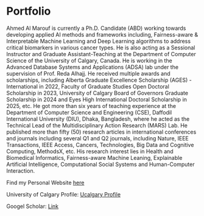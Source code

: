 # Portfolio

Ahmed Al Marouf is currently a Ph.D. Candidate (ABD) working towards developing applied AI methods and frameworks including, Fairness-aware & Interpretable Machine Learning and Deep Learning algorithms to address critical biomarkers in various cancer types. He is also acting as a Sessional Instructor and Graduate Assistant-Teaching at the Department of Computer Science of the University of Calgary, Canada. He is working in the Advanced Database Systems and Applications (ADSA) lab under the supervision of Prof. Reda Alhajj. He received multiple awards and scholarships, including Alberta Graduate Excellence Scholarship (AGES) - International in 2022, Faculty of Graduate Studies Open Doctoral Scholarship in 2023, University of Calgary Board of Governors Graduate Scholarship in 2024 and Eyes High International Doctoral Scholarship in 2025, etc. He got more than six years of teaching experience at the Department of Computer Science and Engineering (CSE), Daffodil International University (DIU), Dhaka, Bangladesh, where he acted as the Technical Lead of the Multidisciplinary Action Research (MARS) Lab. He published more than fifty (50) research articles in international conferences and journals including several Q1 and Q2 journals, including Nature, IEEE Transactions, IEEE Access, Cancers, Technologies, Big Data and Cognitive Computing, MethodsX, etc. His research interest lies in Health and Biomedical Informatics, Fairness-aware Machine Leaning, Explainable Artificial Intelligence, Computational Social Systems and Human-Computer Interaction.


Find my Personal Website [here](https://sites.google.com/view/ahmedalmarouf/home)

University of Calgary Profile: [Ucalgary Profile](https://profiles.ucalgary.ca/ahmed-al-marouf)

Googel Scholar: [Link](https://scholar.google.ca/citations?user=1G7OeA8AAAAJ&hl=en)

